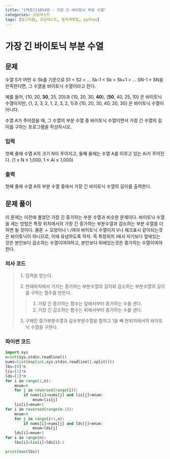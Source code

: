 ```yaml
---
title: "[백준]11054번 - 가장 긴 바이토닉 부분 수열"
categories: 코딩테스트
tags: [알고리즘, 코딩테스트, 동적계획법, python]
---
```


# 가장 긴 바이토닉 부분 수열

## 문제

수열 S가 어떤 수 Sk를 기준으로 S1 < S2 < ... Sk-1 < Sk > Sk+1 > ... SN-1 > SN을 만족한다면, 그 수열을 바이토닉 수열이라고 한다.

예를 들어, {10, 20, **30**, 25, 20}과 {10, 20, 30, **40**}, {**50**, 40, 25, 10} 은 바이토닉 수열이지만,  {1, 2, 3, 2, 1, 2, 3, 2, 1}과 {10, 20, 30, 40, 20, 30} 은 바이토닉 수열이 아니다.

수열 A가 주어졌을 때, 그 수열의 부분 수열 중 바이토닉 수열이면서 가장 긴 수열의 길이를 구하는 프로그램을 작성하시오.

### 입력

첫째 줄에 수열 A의 크기 N이 주어지고, 둘째 줄에는 수열 A를 이루고 있는 Ai가 주어진다. (1 ≤ N ≤ 1,000, 1 ≤ Ai ≤ 1,000)

### 출력

첫째 줄에 수열 A의 부분 수열 중에서 가장 긴 바이토닉 수열의 길이를 출력한다.



## 문제 풀이

이 문제는 이전에 풀었던 가장 긴 증가하는 부분 수열과 비슷한 문제이다. 바이토닉 수열을 세는 방법은 특정 위치에서의 가장 긴 증가하는 부분수열과 감소하는 부분 수열을 더하면 될 것이다. 물론 ㅅ 모양이나 \ /여야 바이토닉 수열이지 V나 체크표시 같이되는것은 바이토닉이 아니므로, 이에 유념하도록 하자. 즉 특정위치 i에서 자기보다 앞에있는 것은 본인보다 감소하는 수열이여야하고, 본인보다 뒤에있는것은 증가하는 수열이여야 한다.

### 의사 코드

> 1. 입력을 받는다.
>
> 2.  현재위치에서 가지는 증가하는 부분수열의 길이와 감소하는 부분수열의 길이를 구하는 함수를 만든다.
>
>    > 1. 가장 긴 증가하는 함수는 앞에서부터 증가하는 수를 센다.
>    > 2. 가장 긴 감소하는 함수는 뒤에서부터 증가하는 수를 센다.
>
> 3. 구해진 증가부분수열과 감소부분수열을 합하고 1을 빼 현위치에서의 바이토닉 수열을 구한다.



### 파이썬 코드

```python
import sys
n=int(sys.stdin.readline())
nums=list(map(int,sys.stdin.readline().split()))
lbs=[0]*n
lis=[1]*n
lds=[1]*n
for i in range(1,n):
    mnum=0
    for j in reversed(range(i)):
        if nums[i]>nums[j] and lis[j]>mnum:
            mnum=lis[j]
    lis[i]=mnum+1
for i in reversed(range(n-1)):
    mnum=0
    for j in range(i+1,n):
        if nums[i]>nums[j] and lds[j]>mnum:
            mnum=lds[j]
    lds[i]=mnum+1
for i in range(n):
    lbs[i]=lis[i]+lds[i]-1

print(max(lbs))
```

